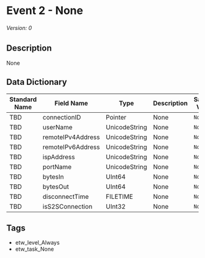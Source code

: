 # Event 2 - None
###### Version: 0

## Description
None

## Data Dictionary
|Standard Name|Field Name|Type|Description|Sample Value|
|---|---|---|---|---|
|TBD|connectionID|Pointer|None|`None`|
|TBD|userName|UnicodeString|None|`None`|
|TBD|remoteIPv4Address|UnicodeString|None|`None`|
|TBD|remoteIPv6Address|UnicodeString|None|`None`|
|TBD|ispAddress|UnicodeString|None|`None`|
|TBD|portName|UnicodeString|None|`None`|
|TBD|bytesIn|UInt64|None|`None`|
|TBD|bytesOut|UInt64|None|`None`|
|TBD|disconnectTime|FILETIME|None|`None`|
|TBD|isS2SConnection|UInt32|None|`None`|

## Tags
* etw_level_Always
* etw_task_None